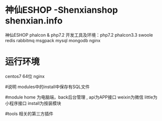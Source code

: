 # 神仙ESHOP -Shenxianshop  shenxian.info
神仙ESHOP phalcon &amp; php7.2
开发工具及环境：php7.2 phalcon3.3 swoole redis rabbitmq msgpack mysql  mongodb nginx

# 运行环境
centos7 64位 nginx 

#说明
modules中的install中保存有SQL文件

#module
home 为电脑端，back后台管理 , api为APP接口 weixin为微信 little为小程序接口  install为按装模块

#tools
相关的第三方插件


